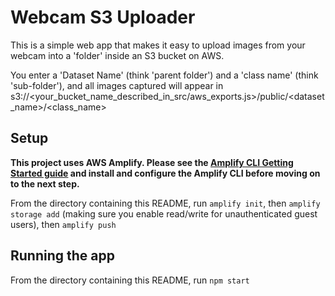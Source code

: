 # Webcam S3 Uploader

This is a simple web app that makes it easy to upload images from your webcam into a 'folder' inside an S3 bucket on AWS.

You enter a 'Dataset Name' (think 'parent folder') and a 'class name' (think 'sub-folder'), and all images captured will appear in s3://<your_bucket_name_described_in_src/aws_exports.js>/public/<dataset_name>/<class_name>

## Setup

**This project uses AWS Amplify. Please see the [Amplify CLI Getting Started guide](https://aws-amplify.github.io/docs/cli/init#amplify-init) and install and configure the Amplify CLI before moving on to the next step.**

From the directory containing this README, run `amplify init`, then `amplify storage add` (making sure you enable read/write for unauthenticated guest users), then `amplify push`

## Running the app
From the directory containing this README, run `npm start`
